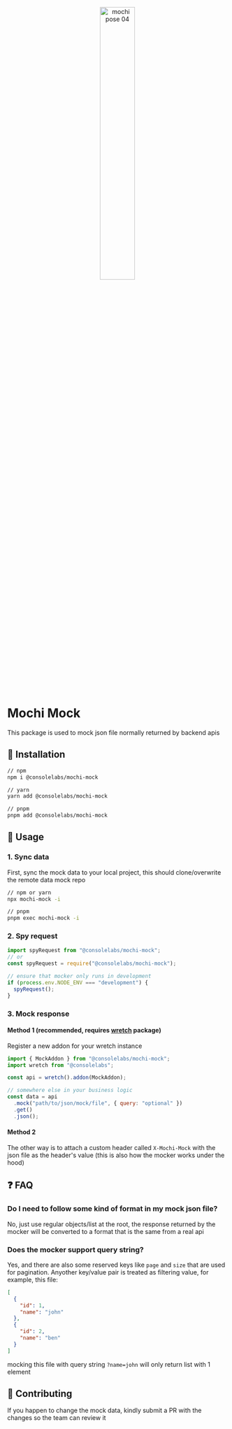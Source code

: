 <p align="center">
  <img src="https://github.com/consolelabs/mochi.js/assets/25856620/86864905-d19b-4992-abe9-43111670e0b2" alt="mochi pose 04" width="40%" />
</p>

# Mochi Mock

This package is used to mock json file normally returned by backend apis

## 🌈 Installation

```bash
// npm
npm i @consolelabs/mochi-mock

// yarn
yarn add @consolelabs/mochi-mock

// pnpm
pnpm add @consolelabs/mochi-mock
```

## 🚀 Usage

### 1. Sync data

First, sync the mock data to your local project, this should clone/overwrite the remote data mock repo

```bash
// npm or yarn
npx mochi-mock -i

// pnpm
pnpm exec mochi-mock -i
```

### 2. Spy request

```javascript
import spyRequest from "@consolelabs/mochi-mock";
// or
const spyRequest = require("@consolelabs/mochi-mock");

// ensure that mocker only runs in development
if (process.env.NODE_ENV === "development") {
  spyRequest();
}
```

### 3. Mock response

#### Method 1 (recommended, requires [wretch](https://github.com/elbywan/wretch#addons) package)

Register a new addon for your wretch instance

```javascript
import { MockAddon } from "@consolelabs/mochi-mock";
import wretch from "@consolelabs";

const api = wretch().addon(MockAddon);

// somewhere else in your business logic
const data = api
  .mock("path/to/json/mock/file", { query: "optional" })
  .get()
  .json();
```

#### Method 2

The other way is to attach a custom header called `X-Mochi-Mock` with the json file as the header's value (this is also how the mocker works under the hood)

## ❓ FAQ

### Do I need to follow some kind of format in my mock json file?

No, just use regular objects/list at the root, the response returned by the mocker will be converted to a format that is the same from a real api

### Does the mocker support query string?

Yes, and there are also some reserved keys like `page` and `size` that are used for pagination. Anyother key/value pair is treated as filtering value, for example, this file:

```json
[
  {
    "id": 1,
    "name": "john"
  },
  {
    "id": 2,
    "name": "ben"
  }
]
```

mocking this file with query string `?name=john` will only return list with 1 element

## 🤝 Contributing

If you happen to change the mock data, kindly submit a PR with the changes so the team can review it
